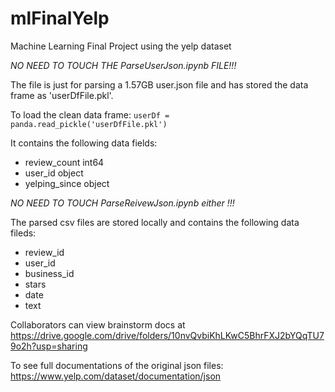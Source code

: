 # mlFinalYelp
Machine Learning Final Project using the yelp dataset  

*NO NEED TO TOUCH THE ParseUserJson.ipynb FILE!!!*

The file is just for parsing a 1.57GB user.json file and has stored the data frame as 'userDfFile.pkl'.

To load the clean data frame: 
`userDf = panda.read_pickle('userDfFile.pkl')`

It contains the following data fields:
- review_count      int64
- user_id          object
- yelping_since    object

*NO NEED TO TOUCH ParseReivewJson.ipynb either !!!*

The parsed csv files are stored locally and contains the following data fileds:
- review_id
- user_id
- business_id
- stars
- date
- text

Collaborators can view brainstorm docs at https://drive.google.com/drive/folders/10nvQvbiKhLKwC5BhrFXJ2bYQqTU79o2h?usp=sharing

To see full documentations of the original json files: https://www.yelp.com/dataset/documentation/json
